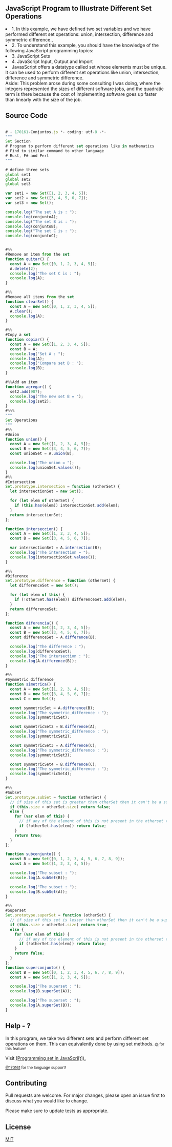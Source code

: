 ## JavaScript Program to Illustrate Different Set Operations

  <li>1. In this example, we have defined two set variables and we have performed different set operations: union, intersection, difference and symmetric difference.,  </li>
  <li>2. To understand this example, you should have the knowledge of the following JavaScript programming topics:  </li>
  <li>3. JavaScript Sets  </li>
  <li>4. JavaScript Input, Output and Import  </li>
  <li>JavasScript offers a datatype called set whose elements must be unique. It can be used to perform different set operations like union, intersection, difference and symmetric difference. </li>

</ol>
Aside: This problem arose during some consulting I was doing, where the integers represented the sizes of different software jobs, and the quadratic term is there because the cost of implementing software goes up faster than linearly with the size of the job. 
<p></p>

## Source Code

```JavaScript

# - 170161-Conjuntos.js *- coding: utf-8 -*-
"""
Set Section
# Program to perform different set operations like in mathematics
# Find to similar command to other language
# Rust, F# and Perl
"""

# define three sets
global set1
global set2
global set3

var set1 = new Set([1, 2, 3, 4, 5]);
var set2 = new Set([3, 4, 5, 6, 7]);
var set3 = new Set();

console.log("The set A is : ");
console.log(conjuntoA);
console.log("The set B is : ");
console.log(conjuntoB);
console.log("The set C is : ");
console.log(conjuntoC);


#%%
#Remove an item from the set
function quitar() {
  const A = new Set([0, 1, 2, 3, 4, 5]);
  A.delete(2);
  console.log("The set C is : ");
  console.log(A);
}

#%%
#Remove all items from the set
function clearSet() {
  const A = new Set([0, 1, 2, 3, 4, 5]);
  A.clear();
  console.log(A);
}

#%%
#Copy a set
function copiar() {
  const A = new Set([1, 2, 3, 4, 5]);
  const B = A;
  console.log("Set A : ");
  console.log(A);
  console.log("Compare set B : ");
  console.log(B);
}

#%%Add an item
function agregar() {
  set2.add(987);
  console.log("The new set B = ");
  console.log(set2);
}
#%%%
"""
Set Operations
"""
#%%
#Union
function union() {
  const A = new Set([1, 2, 3, 4, 5]);
  const B = new Set([3, 4, 5, 6, 7]);
  const unionSet = A.union(B);

  console.log("The union = ");
  console.log(unionSet.values());
}
#%%
#Intersection
Set.prototype.intersection = function (otherSet) {
  let intersectionSet = new Set();

  for (let elem of otherSet) {
    if (this.has(elem)) intersectionSet.add(elem);
  }
  return intersectionSet;
};

function interseccion() {
  const A = new Set([1, 2, 3, 4, 5]);
  const B = new Set([3, 4, 5, 6, 7]);

  var intersectionSet = A.intersection(B);
  console.log("The intersection = ");
  console.log(intersectionSet.values());
}

#%%
#Diference
Set.prototype.difference = function (otherSet) {
  let differenceSet = new Set();

  for (let elem of this) {
    if (!otherSet.has(elem)) differenceSet.add(elem);
  }
  return differenceSet;
};

function diferencia() {
  const A = new Set([1, 2, 3, 4, 5]);
  const B = new Set([3, 4, 5, 6, 7]);
  const differenceSet = A.difference(B);

  console.log("The difference : ");
  console.log(differenceSet);
  console.log("The intersection : ");
  console.log(A.difference(B));
}

#%%
#Symmetric difference
function simetrica() {
  const A = new Set([1, 2, 3, 4, 5]);
  const B = new Set([3, 4, 5, 6, 7]);
  const C = new Set();

  const symmetricSet = A.difference(B);
  console.log("The symmetric_difference : ");
  console.log(symmetricSet);

  const symmetricSet2 = B.difference(A);
  console.log("The symmetric_difference : ");
  console.log(symmetricSet2);

  const symmetricSet3 = A.difference(C);
  console.log("The symmetric_difference : ");
  console.log(symmetricSet3);

  const symmetricSet4 = B.difference(C);
  console.log("The symmetric_difference : ");
  console.log(symmetricSet4);
}

#%%
#Subset
Set.prototype.subSet = function (otherSet) {
  // if size of this set is greater than otherSet then it can't be a subset
  if (this.size > otherSet.size) return false;
  else {
    for (var elem of this) {
      // if any of the element of this is not present in the otherset then return false
      if (!otherSet.has(elem)) return false;
    }
    return true;
  }
};

function subconjunto() {
  const B = new Set([0, 1, 2, 3, 4, 5, 6, 7, 8, 9]);
  const A = new Set([1, 2, 3, 4, 5]);

  console.log("The subset : ");
  console.log(A.subSet(B));

  console.log("The subset : ");
  console.log(B.subSet(A));
}

#%%
#Superset
Set.prototype.superSet = function (otherSet) {
  // if size of this set is lesser than otherSet then it can't be a superset
  if (this.size > otherSet.size) return true;
  else {
    for (var elem of this) {
      // if any of the element of this is not present in the otherset then return false
      if (!otherSet.has(elem)) return false;
    }
    return false;
  }
};
function superconjunto() {
  const B = new Set([0, 1, 2, 3, 4, 5, 6, 7, 8, 9]);
  const A = new Set([1, 2, 3, 4, 5]);

  console.log("The superset : ");
  console.log(B.superSet(A));

  console.log("The superset : ");
  console.log(A.superSet(B));
}


```

## Help - ?

In this program, we take two different sets and perform different set operations on them. This can equivalently done by using set methods.
<small> <a href="" target="\_blank">@</a> for this feature!</small>

Visit <a href="https://github.com/upslp-teoriacomputacional/170161/" target="\_blank"> (Programming set in JavaScri[t]).

<small>@170161<a href="https://github.com/170161" target="\_blank"></a> for the language support! </small>

## Contributing

Pull requests are welcome. For major changes, please open an issue first to discuss what you would like to change.

Please make sure to update tests as appropriate.

## License

[MIT](https://choosealicense.com/licenses/mit/)
